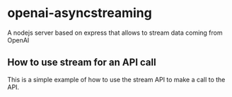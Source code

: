 # openai-asyncstreaming
A nodejs server based on express that allows to stream data coming from OpenAI


## How to use stream for an API call

This is a simple example of how to use the stream API to make a call to the API.

